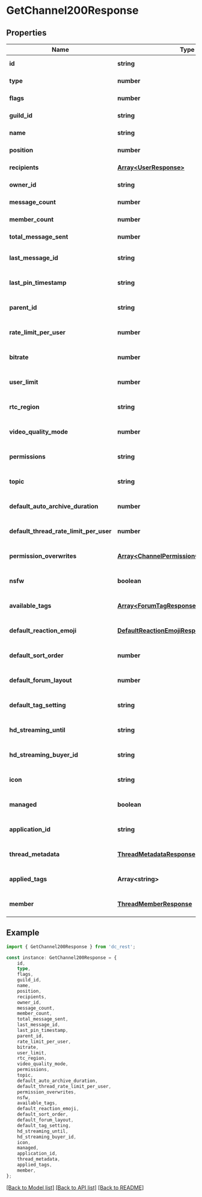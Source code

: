 # GetChannel200Response


## Properties

Name | Type | Description | Notes
------------ | ------------- | ------------- | -------------
**id** | **string** |  | [default to undefined]
**type** | **number** |  | [default to undefined]
**flags** | **number** |  | [default to undefined]
**guild_id** | **string** |  | [default to undefined]
**name** | **string** |  | [default to undefined]
**position** | **number** |  | [default to undefined]
**recipients** | [**Array&lt;UserResponse&gt;**](UserResponse.md) |  | [default to undefined]
**owner_id** | **string** |  | [default to undefined]
**message_count** | **number** |  | [default to undefined]
**member_count** | **number** |  | [default to undefined]
**total_message_sent** | **number** |  | [default to undefined]
**last_message_id** | **string** |  | [optional] [default to undefined]
**last_pin_timestamp** | **string** |  | [optional] [default to undefined]
**parent_id** | **string** |  | [optional] [default to undefined]
**rate_limit_per_user** | **number** |  | [optional] [default to undefined]
**bitrate** | **number** |  | [optional] [default to undefined]
**user_limit** | **number** |  | [optional] [default to undefined]
**rtc_region** | **string** |  | [optional] [default to undefined]
**video_quality_mode** | **number** |  | [optional] [default to undefined]
**permissions** | **string** |  | [optional] [default to undefined]
**topic** | **string** |  | [optional] [default to undefined]
**default_auto_archive_duration** | **number** |  | [optional] [default to undefined]
**default_thread_rate_limit_per_user** | **number** |  | [optional] [default to undefined]
**permission_overwrites** | [**Array&lt;ChannelPermissionOverwriteResponse&gt;**](ChannelPermissionOverwriteResponse.md) |  | [optional] [default to undefined]
**nsfw** | **boolean** |  | [optional] [default to undefined]
**available_tags** | [**Array&lt;ForumTagResponse&gt;**](ForumTagResponse.md) |  | [optional] [default to undefined]
**default_reaction_emoji** | [**DefaultReactionEmojiResponse**](DefaultReactionEmojiResponse.md) |  | [optional] [default to undefined]
**default_sort_order** | **number** |  | [optional] [default to undefined]
**default_forum_layout** | **number** |  | [optional] [default to undefined]
**default_tag_setting** | **string** |  | [optional] [default to undefined]
**hd_streaming_until** | **string** |  | [optional] [default to undefined]
**hd_streaming_buyer_id** | **string** |  | [optional] [default to undefined]
**icon** | **string** |  | [optional] [default to undefined]
**managed** | **boolean** |  | [optional] [default to undefined]
**application_id** | **string** |  | [optional] [default to undefined]
**thread_metadata** | [**ThreadMetadataResponse**](ThreadMetadataResponse.md) |  | [optional] [default to undefined]
**applied_tags** | **Array&lt;string&gt;** |  | [optional] [default to undefined]
**member** | [**ThreadMemberResponse**](ThreadMemberResponse.md) |  | [optional] [default to undefined]

## Example

```typescript
import { GetChannel200Response } from 'dc_rest';

const instance: GetChannel200Response = {
    id,
    type,
    flags,
    guild_id,
    name,
    position,
    recipients,
    owner_id,
    message_count,
    member_count,
    total_message_sent,
    last_message_id,
    last_pin_timestamp,
    parent_id,
    rate_limit_per_user,
    bitrate,
    user_limit,
    rtc_region,
    video_quality_mode,
    permissions,
    topic,
    default_auto_archive_duration,
    default_thread_rate_limit_per_user,
    permission_overwrites,
    nsfw,
    available_tags,
    default_reaction_emoji,
    default_sort_order,
    default_forum_layout,
    default_tag_setting,
    hd_streaming_until,
    hd_streaming_buyer_id,
    icon,
    managed,
    application_id,
    thread_metadata,
    applied_tags,
    member,
};
```

[[Back to Model list]](../README.md#documentation-for-models) [[Back to API list]](../README.md#documentation-for-api-endpoints) [[Back to README]](../README.md)

